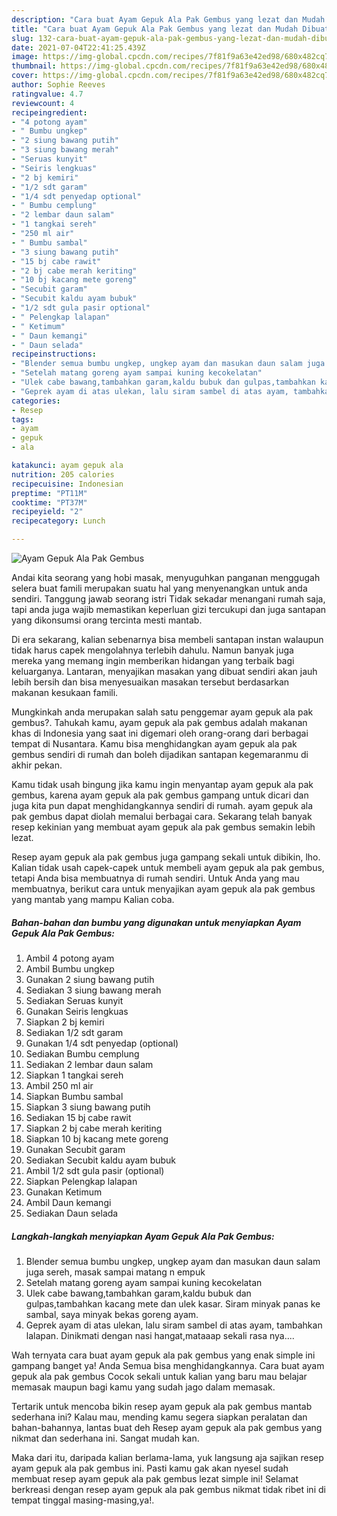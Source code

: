 ```yaml
---
description: "Cara buat Ayam Gepuk Ala Pak Gembus yang lezat dan Mudah Dibuat"
title: "Cara buat Ayam Gepuk Ala Pak Gembus yang lezat dan Mudah Dibuat"
slug: 132-cara-buat-ayam-gepuk-ala-pak-gembus-yang-lezat-dan-mudah-dibuat
date: 2021-07-04T22:41:25.439Z
image: https://img-global.cpcdn.com/recipes/7f81f9a63e42ed98/680x482cq70/ayam-gepuk-ala-pak-gembus-foto-resep-utama.jpg
thumbnail: https://img-global.cpcdn.com/recipes/7f81f9a63e42ed98/680x482cq70/ayam-gepuk-ala-pak-gembus-foto-resep-utama.jpg
cover: https://img-global.cpcdn.com/recipes/7f81f9a63e42ed98/680x482cq70/ayam-gepuk-ala-pak-gembus-foto-resep-utama.jpg
author: Sophie Reeves
ratingvalue: 4.7
reviewcount: 4
recipeingredient:
- "4 potong ayam"
- " Bumbu ungkep"
- "2 siung bawang putih"
- "3 siung bawang merah"
- "Seruas kunyit"
- "Seiris lengkuas"
- "2 bj kemiri"
- "1/2 sdt garam"
- "1/4 sdt penyedap optional"
- " Bumbu cemplung"
- "2 lembar daun salam"
- "1 tangkai sereh"
- "250 ml air"
- " Bumbu sambal"
- "3 siung bawang putih"
- "15 bj cabe rawit"
- "2 bj cabe merah keriting"
- "10 bj kacang mete goreng"
- "Secubit garam"
- "Secubit kaldu ayam bubuk"
- "1/2 sdt gula pasir optional"
- " Pelengkap lalapan"
- " Ketimum"
- " Daun kemangi"
- " Daun selada"
recipeinstructions:
- "Blender semua bumbu ungkep, ungkep ayam dan masukan daun salam juga sereh, masak sampai matang n empuk"
- "Setelah matang goreng ayam sampai kuning kecokelatan"
- "Ulek cabe bawang,tambahkan garam,kaldu bubuk dan gulpas,tambahkan kacang mete dan ulek kasar. Siram minyak panas ke sambal, saya minyak bekas goreng ayam."
- "Geprek ayam di atas ulekan, lalu siram sambel di atas ayam, tambahkan lalapan. Dinikmati dengan nasi hangat,mataaap sekali rasa nya...."
categories:
- Resep
tags:
- ayam
- gepuk
- ala

katakunci: ayam gepuk ala 
nutrition: 205 calories
recipecuisine: Indonesian
preptime: "PT11M"
cooktime: "PT37M"
recipeyield: "2"
recipecategory: Lunch

---
```



![Ayam Gepuk Ala Pak Gembus](https://img-global.cpcdn.com/recipes/7f81f9a63e42ed98/680x482cq70/ayam-gepuk-ala-pak-gembus-foto-resep-utama.jpg)

Andai kita seorang yang hobi masak, menyuguhkan panganan menggugah selera buat famili merupakan suatu hal yang menyenangkan untuk anda sendiri. Tanggung jawab seorang istri Tidak sekadar menangani rumah saja, tapi anda juga wajib memastikan keperluan gizi tercukupi dan juga santapan yang dikonsumsi orang tercinta mesti mantab.

Di era  sekarang, kalian sebenarnya bisa membeli santapan instan walaupun tidak harus capek mengolahnya terlebih dahulu. Namun banyak juga mereka yang memang ingin memberikan hidangan yang terbaik bagi keluarganya. Lantaran, menyajikan masakan yang dibuat sendiri akan jauh lebih bersih dan bisa menyesuaikan masakan tersebut berdasarkan makanan kesukaan famili. 



Mungkinkah anda merupakan salah satu penggemar ayam gepuk ala pak gembus?. Tahukah kamu, ayam gepuk ala pak gembus adalah makanan khas di Indonesia yang saat ini digemari oleh orang-orang dari berbagai tempat di Nusantara. Kamu bisa menghidangkan ayam gepuk ala pak gembus sendiri di rumah dan boleh dijadikan santapan kegemaranmu di akhir pekan.

Kamu tidak usah bingung jika kamu ingin menyantap ayam gepuk ala pak gembus, karena ayam gepuk ala pak gembus gampang untuk dicari dan juga kita pun dapat menghidangkannya sendiri di rumah. ayam gepuk ala pak gembus dapat diolah memalui berbagai cara. Sekarang telah banyak resep kekinian yang membuat ayam gepuk ala pak gembus semakin lebih lezat.

Resep ayam gepuk ala pak gembus juga gampang sekali untuk dibikin, lho. Kalian tidak usah capek-capek untuk membeli ayam gepuk ala pak gembus, tetapi Anda bisa membuatnya di rumah sendiri. Untuk Anda yang mau membuatnya, berikut cara untuk menyajikan ayam gepuk ala pak gembus yang mantab yang mampu Kalian coba.

<!--inarticleads1-->

##### Bahan-bahan dan bumbu yang digunakan untuk menyiapkan Ayam Gepuk Ala Pak Gembus:

1. Ambil 4 potong ayam
1. Ambil  Bumbu ungkep
1. Gunakan 2 siung bawang putih
1. Sediakan 3 siung bawang merah
1. Sediakan Seruas kunyit
1. Gunakan Seiris lengkuas
1. Siapkan 2 bj kemiri
1. Sediakan 1/2 sdt garam
1. Gunakan 1/4 sdt penyedap (optional)
1. Sediakan  Bumbu cemplung
1. Sediakan 2 lembar daun salam
1. Siapkan 1 tangkai sereh
1. Ambil 250 ml air
1. Siapkan  Bumbu sambal
1. Siapkan 3 siung bawang putih
1. Sediakan 15 bj cabe rawit
1. Siapkan 2 bj cabe merah keriting
1. Siapkan 10 bj kacang mete goreng
1. Gunakan Secubit garam
1. Sediakan Secubit kaldu ayam bubuk
1. Ambil 1/2 sdt gula pasir (optional)
1. Siapkan  Pelengkap lalapan
1. Gunakan  Ketimum
1. Ambil  Daun kemangi
1. Sediakan  Daun selada




<!--inarticleads2-->

##### Langkah-langkah menyiapkan Ayam Gepuk Ala Pak Gembus:

1. Blender semua bumbu ungkep, ungkep ayam dan masukan daun salam juga sereh, masak sampai matang n empuk
1. Setelah matang goreng ayam sampai kuning kecokelatan
1. Ulek cabe bawang,tambahkan garam,kaldu bubuk dan gulpas,tambahkan kacang mete dan ulek kasar. Siram minyak panas ke sambal, saya minyak bekas goreng ayam.
1. Geprek ayam di atas ulekan, lalu siram sambel di atas ayam, tambahkan lalapan. Dinikmati dengan nasi hangat,mataaap sekali rasa nya....




Wah ternyata cara buat ayam gepuk ala pak gembus yang enak simple ini gampang banget ya! Anda Semua bisa menghidangkannya. Cara buat ayam gepuk ala pak gembus Cocok sekali untuk kalian yang baru mau belajar memasak maupun bagi kamu yang sudah jago dalam memasak.

Tertarik untuk mencoba bikin resep ayam gepuk ala pak gembus mantab sederhana ini? Kalau mau, mending kamu segera siapkan peralatan dan bahan-bahannya, lantas buat deh Resep ayam gepuk ala pak gembus yang nikmat dan sederhana ini. Sangat mudah kan. 

Maka dari itu, daripada kalian berlama-lama, yuk langsung aja sajikan resep ayam gepuk ala pak gembus ini. Pasti kamu gak akan nyesel sudah membuat resep ayam gepuk ala pak gembus lezat simple ini! Selamat berkreasi dengan resep ayam gepuk ala pak gembus nikmat tidak ribet ini di tempat tinggal masing-masing,ya!.

